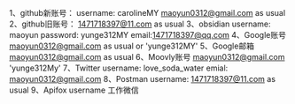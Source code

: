 1、github新账号：
username: carolineMY
maoyun0312@gmail.com   as usual 
2、github旧账号：
1471718397@11.com   as usual
3、obsidian
username: maoyun
password: yunge312MY
email:1471718397@qq.com
4、Google账号
maoyun0312@gmail.com  as usual or  'yunge312MY'
5、Google邮箱 
maoyun0312@gmail.com as usual
6、Moovly账号
maoyun0312@gmail.com  'yunge312My'
7、Twitter
username: love_soda_water
emial: maoyun0312@gmail.com
8、Postman
username: 1471718397@11.com  as usual
9、Apifox
username 工作微信
